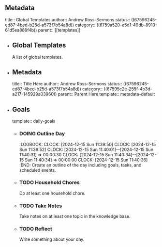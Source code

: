 ## Metadata
title:: Global Templates
author:: Andrew Ross-Sermons
status:: ((67596245-ed87-4bed-b25d-a573f7b54a8d))
category:: ((6759a520-e5d1-49db-8910-61d5ea889f4b)) 
parent:: [[templates]]
- ## Global Templates
  A list of global templates.
- ## Metadata
  title:: Title Here
  author:: Andrew Ross-Sermons
  status:: ((67596245-ed87-4bed-b25d-a573f7b54a8d))
  category:: ((67595c2e-255f-4b3d-a217-145929a03960))
  parent:: Parent Here
  template:: metadata-default
- ## Goals
  template:: daily-goals
	- ### DOING Outline Day
	  :LOGBOOK:
	  CLOCK: [2024-12-15 Sun 11:39:50]
	  CLOCK: [2024-12-15 Sun 11:39:52]
	  CLOCK: [2024-12-15 Sun 11:40:01]--[2024-12-15 Sun 11:40:31] =>  00:00:30
	  CLOCK: [2024-12-15 Sun 11:40:34]--[2024-12-15 Sun 11:40:34] =>  00:00:00
	  CLOCK: [2024-12-15 Sun 11:40:36]
	  :END:
	  Create an outline of the day including goals, tasks, and scheduled events.
	- ### TODO Household Chores
	  Do at least one household chore.
	- ### TODO Take Notes
	  Take notes on at least one topic in the knowledge base.
	- ### TODO Reflect
	  Write something about your day.